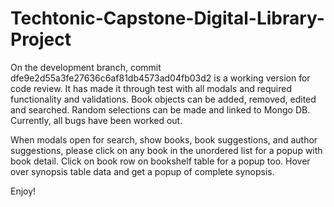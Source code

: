 # Techtonic-Capstone-Digital-Library-Project

On the development branch, commit dfe9e2d55a3fe27636c6af81db4573ad04fb03d2 is a working version for code review.
It has made it through test with all modals and required functionality and validations. Book objects can be added, 
removed, edited and searched. Random selections can be made and linked to Mongo DB. Currently, all bugs have been 
worked out. 

When modals open for search, show books, book suggestions, and author suggestions, please click on any book in the 
unordered list for a popup with book detail. Click on book row on bookshelf table for a popup too. Hover over synopsis 
table data and get a popup of complete synopsis.

Enjoy!
